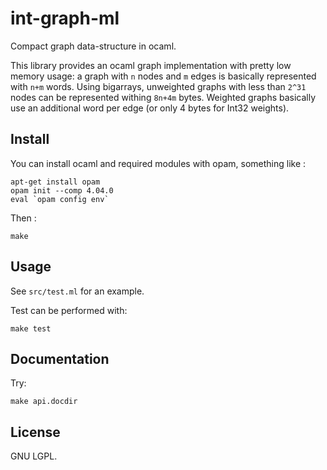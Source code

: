 # int-graph-ml
Compact graph data-structure in ocaml.

This library provides an ocaml graph implementation with pretty low memory
usage: a graph with `n` nodes and `m` edges is basically represented with `n+m`
words. Using bigarrays, unweighted graphs with less than `2^31` nodes can be
represented withing `8n+4m` bytes. Weighted graphs basically use an additional
word per edge (or only 4 bytes for Int32 weights).

## Install

You can install ocaml and required modules with opam, something like :
```
apt-get install opam
opam init --comp 4.04.0
eval `opam config env`
```

Then :
```
make
```

## Usage

See `src/test.ml` for an example.

Test can be performed with:
```
make test
```

## Documentation

Try:
```
make api.docdir
```

## License

GNU LGPL.

